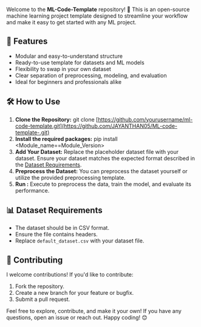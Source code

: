 Welcome to the **ML-Code-Template** repository! 
🎉 This is an open-source machine learning project template designed to streamline your workflow and make it easy to get started with any ML project.

## 🚀 Features
- Modular and easy-to-understand structure
- Ready-to-use template for datasets and ML models
- Flexibility to swap in your own dataset
- Clear separation of preprocessing, modeling, and evaluation
- Ideal for beginners and professionals alike

## 🛠 How to Use
1. **Clone the Repository:**
   git clone [https://github.com/yourusername/ml-code-template.git](https://github.com/JAYANTHAN05/ML-code-template-.git)
2. **Install the required packages:**
   pip install <Module_name==Module_Version>
3. **Add Your Dataset:**
   Replace the placeholder dataset file with your dataset. Ensure your dataset matches the expected format described in the [Dataset Requirements](#dataset-requirements).
4. **Preprocess the Dataset:**
   You can preprocess the dataset yourself or utilize the provided preprocessing template.
5. **Run :**
   Execute to preprocess the data, train the model, and evaluate its performance.

## 📊 Dataset Requirements
- The dataset should be in CSV format.
- Ensure the file contains headers.
- Replace `default_dataset.csv` with your dataset file.

## 🤝 Contributing
I welcome contributions! If you'd like to contribute:
1. Fork the repository.
2. Create a new branch for your feature or bugfix.
3. Submit a pull request.

Feel free to explore, contribute, and make it your own! If you have any questions, open an issue or reach out. Happy coding! 😊

